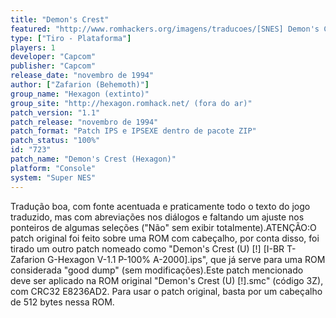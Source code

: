 ```yaml
---
title: "Demon's Crest"
featured: "http://www.romhackers.org/imagens/traducoes/[SNES] Demon's Crest - Hexagon - 1.png"
type: ["Tiro - Plataforma"]
players: 1
developer: "Capcom"
publisher: "Capcom"
release_date: "novembro de 1994"
author: ["Zafarion (Behemoth)"]
group_name: "Hexagon (extinto)"
group_site: "http://hexagon.romhack.net/ (fora do ar)"
patch_version: "1.1"
patch_release: "novembro de 1994"
patch_format: "Patch IPS e IPSEXE dentro de pacote ZIP"
patch_status: "100%"
id: "723"
patch_name: "Demon's Crest (Hexagon)"
platform: "Console"
system: "Super NES"
---
```


Tradução boa, com fonte acentuada e praticamente todo o texto do jogo traduzido, mas com abreviações nos diálogos e faltando um ajuste nos ponteiros de algumas seleções ("Não" sem exibir totalmente).ATENÇÃO:O patch original foi feito sobre uma ROM com cabeçalho, por conta disso, foi tirado um outro patch nomeado como "Demon's Crest (U) [!] [I-BR T-Zafarion G-Hexagon V-1.1 P-100% A-2000].ips", que já serve para uma ROM considerada "good dump" (sem modificações).Este patch mencionado deve ser aplicado na ROM original "Demon's Crest (U) [!].smc" (código 3Z), com CRC32 E8236AD2. Para usar o patch original, basta por um cabeçalho de 512 bytes nessa ROM.